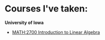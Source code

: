 # Courses I've taken:
**University of Iowa**
- [MATH:2700 Introduction to Linear Algebra](https://myui.uiowa.edu/my-ui/courses/dashboard.page?q.courseSubject=MATH&q.courseNumber=2700&showResults=1)
 